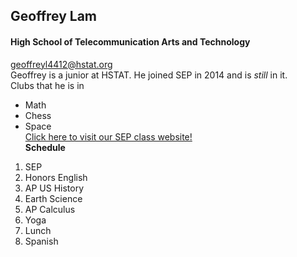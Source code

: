 ## Geoffrey Lam  
#### High School of Telecommunication Arts and Technology  
geoffreyl4412@hstat.org  
Geoffrey is a junior at HSTAT. He joined SEP in 2014 and is _still_ in it.  
Clubs that he is in  
* Math  
* Chess  
* Space  
[Click here to visit our SEP class website!](https://sites.google.com/a/hstat.org/11sep1617/)  
**Schedule**  
1. SEP  
2. Honors English  
3. AP US History  
4. Earth Science  
5. AP Calculus  
6. Yoga  
7. Lunch  
8. Spanish  